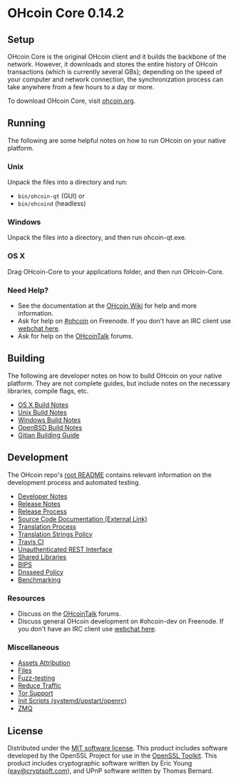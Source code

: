 OHcoin Core 0.14.2
=====================

Setup
---------------------
OHcoin Core is the original OHcoin client and it builds the backbone of the network. However, it downloads and stores the entire history of OHcoin transactions (which is currently several GBs); depending on the speed of your computer and network connection, the synchronization process can take anywhere from a few hours to a day or more.

To download OHcoin Core, visit [ohcoin.org](https://ohcoin.org).

Running
---------------------
The following are some helpful notes on how to run OHcoin on your native platform.

### Unix

Unpack the files into a directory and run:

- `bin/ohcoin-qt` (GUI) or
- `bin/ohcoind` (headless)

### Windows

Unpack the files into a directory, and then run ohcoin-qt.exe.

### OS X

Drag OHcoin-Core to your applications folder, and then run OHcoin-Core.

### Need Help?

* See the documentation at the [OHcoin Wiki](https://ohcoin.info/)
for help and more information.
* Ask for help on [#ohcoin](http://webchat.freenode.net?channels=ohcoin) on Freenode. If you don't have an IRC client use [webchat here](http://webchat.freenode.net?channels=ohcoin).
* Ask for help on the [OHcoinTalk](https://ohcointalk.io/) forums.

Building
---------------------
The following are developer notes on how to build OHcoin on your native platform. They are not complete guides, but include notes on the necessary libraries, compile flags, etc.

- [OS X Build Notes](build-osx.md)
- [Unix Build Notes](build-unix.md)
- [Windows Build Notes](build-windows.md)
- [OpenBSD Build Notes](build-openbsd.md)
- [Gitian Building Guide](gitian-building.md)

Development
---------------------
The OHcoin repo's [root README](/README.md) contains relevant information on the development process and automated testing.

- [Developer Notes](developer-notes.md)
- [Release Notes](release-notes.md)
- [Release Process](release-process.md)
- [Source Code Documentation (External Link)](https://dev.visucore.com/ohcoin/doxygen/)
- [Translation Process](translation_process.md)
- [Translation Strings Policy](translation_strings_policy.md)
- [Travis CI](travis-ci.md)
- [Unauthenticated REST Interface](REST-interface.md)
- [Shared Libraries](shared-libraries.md)
- [BIPS](bips.md)
- [Dnsseed Policy](dnsseed-policy.md)
- [Benchmarking](benchmarking.md)

### Resources
* Discuss on the [OHcoinTalk](https://ohcointalk.io/) forums.
* Discuss general OHcoin development on #ohcoin-dev on Freenode. If you don't have an IRC client use [webchat here](http://webchat.freenode.net/?channels=ohcoin-dev).

### Miscellaneous
- [Assets Attribution](assets-attribution.md)
- [Files](files.md)
- [Fuzz-testing](fuzzing.md)
- [Reduce Traffic](reduce-traffic.md)
- [Tor Support](tor.md)
- [Init Scripts (systemd/upstart/openrc)](init.md)
- [ZMQ](zmq.md)

License
---------------------
Distributed under the [MIT software license](/COPYING).
This product includes software developed by the OpenSSL Project for use in the [OpenSSL Toolkit](https://www.openssl.org/). This product includes
cryptographic software written by Eric Young ([eay@cryptsoft.com](mailto:eay@cryptsoft.com)), and UPnP software written by Thomas Bernard.
